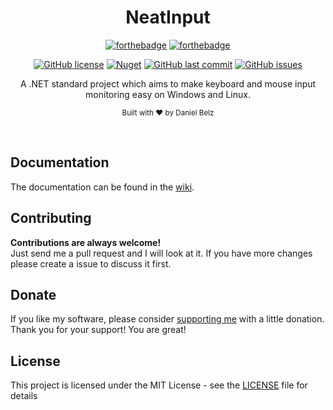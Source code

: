 <h1 align="center">NeatInput</h1>
<div align="center">

[![forthebadge](https://forthebadge.com/images/badges/made-with-c-sharp.svg)](https://forthebadge.com)
[![forthebadge](https://forthebadge.com/images/badges/built-with-grammas-recipe.svg)](https://forthebadge.com)

[![GitHub license](https://img.shields.io/github/license/LegendaryB/NeatInput.svg?longCache=true&style=flat-square)](https://github.com/LegendaryB/NeatInput/blob/master/LICENSE.md)
[![Nuget](https://img.shields.io/nuget/v/NeatInput.Windows.svg?style=flat-square)](https://www.nuget.org/packages/NeatInput.Windows/)
[![GitHub last commit](https://img.shields.io/github/last-commit/LegendaryB/NeatInput.svg?longCache=true&style=flat-square)](https://github.com/LegendaryB/NeatInput)
[![GitHub issues](https://img.shields.io/github/issues/LegendaryB/NeatInput.svg?longCache=true&style=flat-square)](https://github.com/LegendaryB/NeatInput/issues)

A .NET standard project which aims to make keyboard and mouse input monitoring easy on Windows and Linux.

<sub>Built with ❤︎ by Daniel Belz</sub>
</div><br>

## Documentation
The documentation can be found in the [wiki](https://github.com/LegendaryB/NeatInput/wiki).

## Contributing

__Contributions are always welcome!__  
Just send me a pull request and I will look at it. If you have more changes please create a issue to discuss it first.

## Donate
If you like my software, please consider [supporting me](https://paypal.me/alphadaniel) with a little donation. Thank you for your support! You are great!

## License

This project is licensed under the MIT License - see the [LICENSE](LICENSE) file for details

